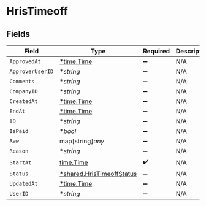 # HrisTimeoff


## Fields

| Field                                                                        | Type                                                                         | Required                                                                     | Description                                                                  |
| ---------------------------------------------------------------------------- | ---------------------------------------------------------------------------- | ---------------------------------------------------------------------------- | ---------------------------------------------------------------------------- |
| `ApprovedAt`                                                                 | [*time.Time](https://pkg.go.dev/time#Time)                                   | :heavy_minus_sign:                                                           | N/A                                                                          |
| `ApproverUserID`                                                             | **string*                                                                    | :heavy_minus_sign:                                                           | N/A                                                                          |
| `Comments`                                                                   | **string*                                                                    | :heavy_minus_sign:                                                           | N/A                                                                          |
| `CompanyID`                                                                  | **string*                                                                    | :heavy_minus_sign:                                                           | N/A                                                                          |
| `CreatedAt`                                                                  | [*time.Time](https://pkg.go.dev/time#Time)                                   | :heavy_minus_sign:                                                           | N/A                                                                          |
| `EndAt`                                                                      | [*time.Time](https://pkg.go.dev/time#Time)                                   | :heavy_minus_sign:                                                           | N/A                                                                          |
| `ID`                                                                         | **string*                                                                    | :heavy_minus_sign:                                                           | N/A                                                                          |
| `IsPaid`                                                                     | **bool*                                                                      | :heavy_minus_sign:                                                           | N/A                                                                          |
| `Raw`                                                                        | map[string]*any*                                                             | :heavy_minus_sign:                                                           | N/A                                                                          |
| `Reason`                                                                     | **string*                                                                    | :heavy_minus_sign:                                                           | N/A                                                                          |
| `StartAt`                                                                    | [time.Time](https://pkg.go.dev/time#Time)                                    | :heavy_check_mark:                                                           | N/A                                                                          |
| `Status`                                                                     | [*shared.HrisTimeoffStatus](../../../pkg/models/shared/hristimeoffstatus.md) | :heavy_minus_sign:                                                           | N/A                                                                          |
| `UpdatedAt`                                                                  | [*time.Time](https://pkg.go.dev/time#Time)                                   | :heavy_minus_sign:                                                           | N/A                                                                          |
| `UserID`                                                                     | **string*                                                                    | :heavy_minus_sign:                                                           | N/A                                                                          |
